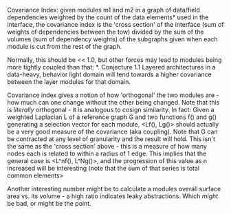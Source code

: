 

Covariance Index: given modules m1 and m2 in a graph of data/field dependencies weighted by the count of the data elements*
used in the interface, the covariance index is the 'cross section' of the interface (sum of weights of dependencies between the
tow) divided by the sum of the volumes (sum of dependency weights) of the subgraphs given when each module is cut from the rest of the graph.

Normally, this should be << 1.0, but other forces may lead to modules being more tightly coupled than that:
*. Conjecture 1.1 Layered architectures in a data-heavy, behavior light domain will tend towards a higher covariance between the
layer modules for that domain.

Covariance index gives a notion of how 'orthogonal' the two modules are - how much can one change without the other being changed.
Note that this is _literally_ orthogonal - it is analogous to cosign similarity. In fact:
Given a weighted Laplacian L of a reference graph G and two functions f() and g() generating a selection vector for each
module, <Lf(), Lg()> should actually be a very good measure of the covariance (aka coupling).
Note that G can be contracted at any level of granularity and the result will hold. This isn't the same as the 'cross section'
above - this is a measure of how many nodes each is related to within a radius of 1 edge. This implies that the general
case is <L^nf(), L^Ng()>, and the progression of this value as n increased will be interesting (note that the sum of that
series is total common elements>



Another interesting number might be to calculate a modules overall surface area vs. its volume - a high ratio indicates
leaky abstractions. Which _might_ be bad, or might be the point.